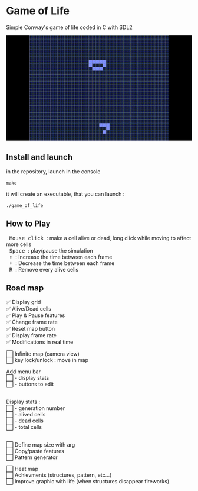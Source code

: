 # Game of Life

Simple Conway's game of life coded in C with SDL2

![til](./preview.gif)

## Install and launch

in the repository, launch in the console
```
make
```
it will create an executable, that you can launch :
```
./game_of_life
```

## How to Play

<kbd> Mouse click </kbd> : make a cell alive or dead, long click while moving to affect more cells <br>
<kbd> Space </kbd> : play/pause the simulation <br>
<kbd> ⬆ </kbd> : Increase the time between each frame <br>
<kbd> ⬇ </kbd> : Decrease the time between each frame <br>
<kbd> R </kbd> : Remove every alive cells <br>

## Road map

✅ Display grid <br>
✅ Alive/Dead cells <br>
✅ Play & Pause features <br>
✅ Change frame rate <br>
✅ Reset map button <br>
✅ Display frame rate <br>
✅ Modifications in real time <br>

⬜ Infinite map (camera view) <br>
⬜ key lock/unlock : move in map <br>

Add menu bar <br>
⬜	- display stats <br>
⬜	- buttons to edit <br><br>

Display stats :<br>
⬜	- generation number <br>
⬜	- alived cells <br>
⬜	- dead cells <br>
⬜	- total cells <br><br>

⬜ Define map size with arg <br>
⬜ Copy/paste features <br>
⬜ Pattern generator <br>

⬜ Heat map <br>
⬜ Achievments (structures, pattern, etc...) <br>
⬜ Improve graphic with life (when structures disappear fireworks) <br>

